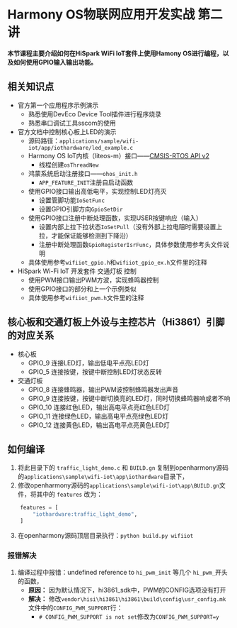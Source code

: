 # Harmony OS物联网应用开发实战 第二讲

**本节课程主要介绍如何在HiSpark WiFi IoT套件上使用Hamony OS进行编程，以及如何使用GPIO输入输出功能。**



## 相关知识点

* 官方第一个应用程序示例演示
  * 熟悉使用DevEco Device Tool插件进行程序烧录
  * 熟悉串口调试工具sscom的使用
* 官方文档中控制核心板上LED的演示
	* 源码路径：`applications/sample/wifi-iot/app/iothardware/led_example.c`
	* Harmony OS IoT内核（liteos-m）接口——[CMSIS-RTOS API v2](https://arm-software.github.io/CMSIS_5/RTOS2/html/rtos_api2.html)
	  * 线程创建`osThreadNew`
	* 鸿蒙系统启动注册接口——`ohos_init.h`
	  * `APP_FEATURE_INIT`注册自启动函数
	* 使用GPIO接口输出高低电平，实现控制LED灯亮灭
	  * 设置管脚功能`IoSetFunc`
	  * 设置GPIO引脚方向`GpioSetDir`
	* 使用GPIO接口注册中断处理函数，实现USER按键响应（输入）
	  * 设置内部上拉下拉状态`IoSetPull`（没有外部上拉电阻时需要设置上拉，才能保证能够检测到下降沿）
	  * 注册中断处理函数`GpioRegisterIsrFunc`，具体参数使用参考头文件说明
	* 具体使用参考`wifiiot_gpio.h`和`wifiiot_gpio_ex.h`文件里的注释
* HiSpark Wi-Fi IoT 开发套件 交通灯板 控制
	* 使用PWM接口输出PWM方波，实现蜂鸣器控制
	* 使用GPIO接口的部分和上一个示例类似
	* 具体使用参考`wifiiot_pwm.h`文件里的注释



## 核心板和交通灯板上外设与主控芯片（Hi3861）引脚的对应关系

* 核心板
  * GPIO_9 连接LED灯，输出低电平点亮LED灯
  * GPIO_5 连接按键，按键中断控制LED灯状态反转
* 交通灯板
  * GPIO_8 连接蜂鸣器，输出PWM波控制蜂鸣器发出声音
  * GPIO_9 连接按键，按键中断切换亮的LED灯，同时切换蜂鸣器响或者不响
  * GPIO_10 连接红色LED，输出高电平点亮红色LED灯
  * GPIO_11 连接绿色LED，输出高电平点亮绿色LED灯
  * GPIO_12 连接黄色LED，输出高电平点亮黄色LED灯



## 如何编译

1. 将此目录下的 `traffic_light_demo.c` 和 `BUILD.gn` 复制到openharmony源码的`applications\sample\wifi-iot\app\iothardware`目录下，
2. 修改openharmony源码的`applications\sample\wifi-iot\app\BUILD.gn`文件，将其中的 `features` 改为：
```python
    features = [
        "iothardware:traffic_light_demo",
    ]
```
3. 在openharmony源码顶层目录执行：`python build.py wifiiot`

### 报错解决

1. 编译过程中报错：undefined reference to `hi_pwm_init` 等几个 `hi_pwm_`开头的函数，
	* **原因：** 因为默认情况下，hi3861_sdk中，PWM的CONFIG选项没有打开
	* **解决：** 修改`vendor\hisi\hi3861\hi3861\build\config\usr_config.mk`文件中的`CONFIG_PWM_SUPPORT`行：
	  * `# CONFIG_PWM_SUPPORT is not set`修改为`CONFIG_PWM_SUPPORT=y`

